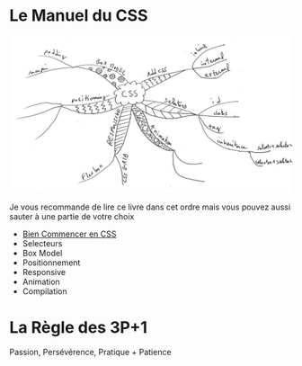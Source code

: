 # Le Manuel du CSS

![cover](cover.jpg)

Je vous recommande de lire ce livre dans cet ordre mais vous pouvez aussi sauter à une partie de votre choix

* [Bien Commencer en CSS](https://github.com/nazimboudeffa/handbook-css/tree/main/get-started)
* Selecteurs
* Box Model
* Positionnement
* Responsive
* Animation
* Compilation

# La Règle des 3P+1

Passion, Persévérence, Pratique + Patience
